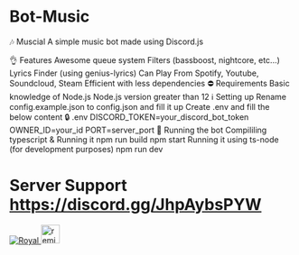 # Bot-Music
🎶 Muscial
A simple music bot made using Discord.js

👌 Features
Awesome queue system
Filters (bassboost, nightcore, etc...)
Lyrics Finder (using genius-lyrics)
Can Play From Spotify, Youtube, Soundcloud, Steam
Efficient with less dependencies
⛔ Requirements
Basic knowledge of Node.js
Node.js version greater than 12
ℹ️ Setting up
Rename config.example.json to config.json and fill it up
Create .env and fill the below content
🔒 .env
DISCORD_TOKEN=your_discord_bot_token
OWNER_ID=your_id
PORT=server_port
🏃 Running the bot
Compililing typescript & Running it
npm run build
npm start
Running it using ts-node (for development purposes)
npm run dev
# Server Support https://discord.gg/JhpAybsPYW

<a href="https://top.gg/bot/751751095600021514">
    <img src="https://top.gg/api/widget/751751095600021514.svg" alt="Royal" />
</a>
<!-- Remix Button -->
<a href="https://glitch.com/edit/?utm_content=project_garnet-peppered-hallway&utm_source=remix_this&utm_medium=button&utm_campaign=glitchButton#!/remix/garnet-peppered-hallway">
  <img src="https://cdn.glitch.com/2bdfb3f8-05ef-4035-a06e-2043962a3a13%2Fremix%402x.png?1513093958726" alt="remix this" height="33">
</a>
